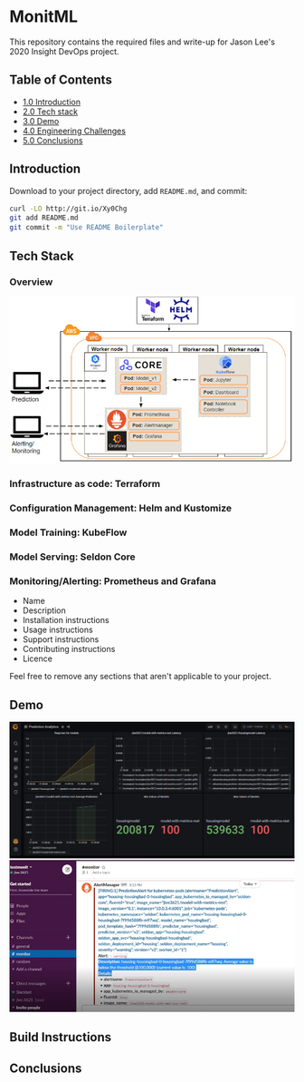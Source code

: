 # MonitML

This repository contains the required files and write-up for Jason Lee's 2020 Insight DevOps project.

## Table of Contents
  - [1.0 Introduction](README.md#introduction)
  - [2.0 Tech stack](README.md#tech-stack)
  - [3.0 Demo](README.md#demo)
  - [4.0 Engineering Challenges](README.md#build-instructions)
  - [5.0 Conclusions](README.md#conclusions)

## Introduction

Download to your project directory, add `README.md`, and commit:

```sh
curl -LO http://git.io/Xy0Chg
git add README.md
git commit -m "Use README Boilerplate"
```

## Tech Stack
### Overview
![Fig 1: ML monitoring tech stack](/Images/techstack.PNG)
### Infrastructure as code: Terraform
### Configuration Management: Helm and Kustomize
### Model Training: KubeFlow
### Model Serving: Seldon Core 
### Monitoring/Alerting: Prometheus and Grafana
- Name
- Description
- Installation instructions
- Usage instructions
- Support instructions
- Contributing instructions
- Licence

Feel free to remove any sections that aren't applicable to your project.

## Demo
![Fig 2: Dashboard](/Images/dashboard.PNG)
![Fig 3: Alerting](/Images/alert.PNG)
## Build Instructions



## Conclusions

